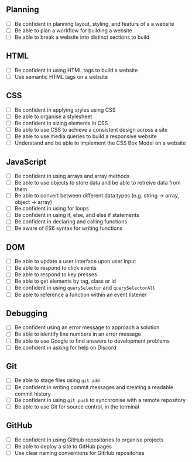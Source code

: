 ## Planning

- [ ] Be confident in planning layout, styling, and featurs of a a website
- [ ] Be able to plan a workflow for building a website
- [ ] Be able to break a website into distinct sections to build

## HTML

- [ ] Be confident in using HTML tags to build a website
- [ ] Use semantic HTML tags on a website

## CSS

- [ ] Be confident in applying styles using CSS
- [ ] Be able to organise a stylesheet
- [ ] Be confident in sizing elements in CSS
- [ ] Be able to use CSS to achieve a consistent design across a site
- [ ] Be able to use media queries to build a responsive website
- [ ] Understand and be able to implement the CSS Box Model on a website

## JavaScript

- [ ] Be confident in using arrays and array methods
- [ ] Be able to use objects to store data and be able to retreive data from them
- [ ] Be able to convert between different data types (e.g. string -> array, object -> array)
- [ ] Be confident in using for loops
- [ ] Be confident in using if, else, and else if statements
- [ ] Be confident in declaring and calling functions
- [ ] Be aware of ES6 syntax for writing functions

## DOM

- [ ] Be able to update a user interface upon user input
- [ ] Be able to respond to click events
- [ ] Be able to respond to key presses
- [ ] Be able to get elements by tag, class or id
- [ ] Be confident in using `querySelector` and `querySelectorAll`
- [ ] Be able to reference a function within an event listener

## Debugging

- [ ] Be confident using an error message to approach a solution
- [ ] Be able to identify line numbers in an error message
- [ ] Be able to use Google to find answers to development problems
- [ ] Be confident in asking for help on Discord

## Git

- [ ] Be able to stage files using `git add`
- [ ] Be confident in writing commit messages and creating a readable commit history
- [ ] Be confident in using `git push` to synchronise with a remote repository
- [ ] Be able to use Git for source control, in the terminal

## GitHub

- [ ] Be confident in using GitHub repositories to organise projects
- [ ] Be able to deploy a site to GitHub pages
- [ ] Use clear naming conventions for GitHub repositories

